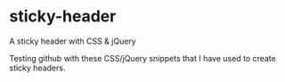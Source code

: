 # sticky-header
A sticky header with CSS &amp; jQuery

Testing github with these CSS/jQuery snippets that I have used to create sticky headers.
